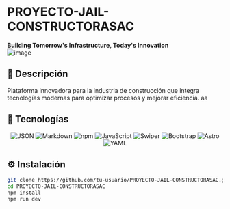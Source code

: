 # PROYECTO-JAIL-CONSTRUCTORASAC  

**Building Tomorrow's Infrastructure, Today's Innovation**  
![image](https://github.com/user-attachments/assets/9436e673-6828-4b5b-a8f3-31fab467c58e)


## 📌 Descripción  
Plataforma innovadora para la industria de construcción que integra tecnologías modernas para optimizar procesos y mejorar eficiencia.  aa

## 🚀 Tecnologías  
<div align="center">  
  <img src="https://img.shields.io/badge/JSON-000000?style=for-the-badge&logo=json" alt="JSON">  
  <img src="https://img.shields.io/badge/Markdown-000000?style=for-the-badge&logo=markdown" alt="Markdown">  
  <img src="https://img.shields.io/badge/npm-CB3837?style=for-the-badge&logo=npm" alt="npm">  
  <img src="https://img.shields.io/badge/JavaScript-F7DF1E?style=for-the-badge&logo=javascript" alt="JavaScript">  
  <img src="https://img.shields.io/badge/Swiper-6332F6?style=for-the-badge&logo=swiper" alt="Swiper">  
  <img src="https://img.shields.io/badge/Bootstrap-7952B3?style=for-the-badge&logo=bootstrap" alt="Bootstrap">  
  <img src="https://img.shields.io/badge/Astro-FF5D01?style=for-the-badge&logo=astro" alt="Astro">  
  <img src="https://img.shields.io/badge/YAML-CB171E?style=for-the-badge&logo=yaml" alt="YAML">  
</div>  

## ⚙️ Instalación  
```bash
git clone https://github.com/tu-usuario/PROYECTO-JAIL-CONSTRUCTORASAC.git  
cd PROYECTO-JAIL-CONSTRUCTORASAC  
npm install  
npm run dev  
